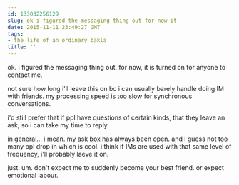 ```yaml
---
id: 133032256129
slug: ok-i-figured-the-messaging-thing-out-for-now-it
date: 2015-11-11 23:49:27 GMT
tags:
- the life of an ordinary bakla
title: ''
---
```

ok. i figured the messaging thing out. for now, it is turned on for anyone to contact me.

not sure how long i'll leave this on bc i can usually barely handle doing IM with friends. my processing speed is too slow for synchronous conversations.

i'd still prefer that if ppl have questions of certain kinds, that they leave an ask, so i can take my time to reply. 

in general... i mean. my ask box has always been open. and i guess not too many ppl drop in which is cool. i think if IMs are used with that same level of frequency, i'll probably laeve it on. 

just. um. don't expect me to suddenly become your best friend. or expect emotional labour.